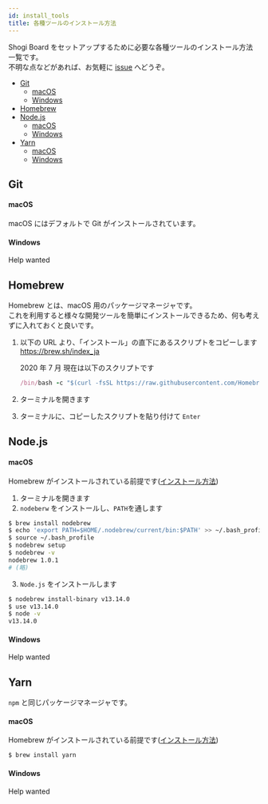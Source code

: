 ```yaml
---
id: install_tools
title: 各種ツールのインストール方法
---
```


Shogi Board をセットアップするために必要な各種ツールのインストール方法一覧です。  
不明な点などがあれば、お気軽に
<u>[issue](https://github.com/murosan/shogi-board/issues)</u> へどうぞ。

- [Git](#git)
  - [macOS](#macos)
  - [Windows](#windows)
- [Homebrew](#homebrew)
- [Node.js](#nodejs)
  - [macOS](#macos-1)
  - [Windows](#windows-1)
- [Yarn](#yarn)
  - [macOS](#macos-2)
  - [Windows](#windows-2)

## Git

#### macOS

macOS にはデフォルトで Git がインストールされています。

#### Windows

Help wanted

## Homebrew

Homebrew とは、macOS 用のパッケージマネージャです。  
これを利用すると様々な開発ツールを簡単にインストールできるため、何も考えずに入れておくと良いです。

1. 以下の URL より、「インストール」の直下にあるスクリプトをコピーします  
   <u>https://brew.sh/index_ja</u>

   2020 年 7 月 現在は以下のスクリプトです

   ```ruby
   /bin/bash -c "$(curl -fsSL https://raw.githubusercontent.com/Homebrew/install/master/install.sh)"
   ```

2. ターミナルを開きます
3. ターミナルに、コピーしたスクリプトを貼り付けて `Enter`

## Node.js

#### macOS

Homebrew がインストールされている前提です(<u>[インストール方法](#homebrew)</u>)

1. ターミナルを開きます
2. `nodeberw` をインストールし、`PATH`を通します

```sh
$ brew install nodebrew
$ echo 'export PATH=$HOME/.nodebrew/current/bin:$PATH' >> ~/.bash_profile
$ source ~/.bash_profile
$ nodebrew setup
$ nodebrew -v
nodebrew 1.0.1
# (略)
```

3. `Node.js` をインストールします

```sh
$ nodebrew install-binary v13.14.0
$ use v13.14.0
$ node -v
v13.14.0
```

#### Windows

Help wanted

## Yarn

`npm` と同じパッケージマネージャです。

#### macOS

Homebrew がインストールされている前提です(<u>[インストール方法](#homebrew)</u>)

```sh
$ brew install yarn
```

#### Windows

Help wanted
